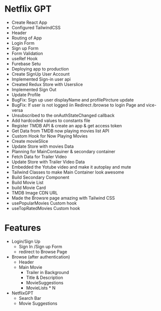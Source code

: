 # Netflix GPT

- Create React App
- Configured TailwindCSS
- Header
- Routing of App
- Login Form
- Sign up Form
- Form Validation
- useRef Hook
- Furebase Setu
- Deploying app to production
- Create SignUp User Account
- Implemented Sign-in user api
- Created Redux Store with Userslice
- Implemented Sign Out
- Update Profile
- BugFix: Sign up user displayName and profilePircture update
- BugFix: If user is not logged iin Redirect /browse to login Page and vice-versa
- Unsubscribed to the onAuthStateChanged callback
- Add hardcoded values to constants file
- Register TMDB API & create an app & get access token
- Get Data from TMDB now playing movies list API
- Custom Hook for Now Playing Movies
- Create movieSlice
- Update Store with movies Data
- Planning for MainContauiner & secondary container
- Fetch Data for Trailer Video
- Update Store with Trailer Video Data
- Embedded the Yotube video and make it autoplay and mute
- Tailwind Classes to make Main Container look awesome
- Build Secondary Component
- Build Movie List
- build Movie Card
- TMDB Image CDN URL
- Made the Browsre page amazing with Tailwind CSS
- usePopularMovies Custom hook
- useTopRatedMovies Custom hook

# Features

- Login/Sign Up
  - Sign In /Sign up Form
  - redirect to Browse Page
- Browse (after authentication)
  - Header
  - Main Movie
    - Trailer in Background
    - Title & Description
    - MovieSuggestions
    - MovieLists \* N
- NetflixGPT
  - Search Bar
  - Movie Suggestions
